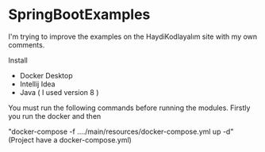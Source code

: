 # SpringBootExamples

I'm trying to improve the examples on the HaydiKodlayalım site with my own comments.

Install

- Docker Desktop
- Intellij Idea
- Java ( I used version 8 )

You must run the following commands before running the modules.
Firstly you run the docker and then 

"docker-compose -f ..../main/resources/docker-compose.yml up -d"  
(Project have a docker-compose.yml)
